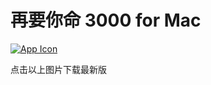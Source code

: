 # 再要你命 3000 for Mac

[![App Icon](https://files.xinhong.me/file/zaiyaoniming3000/Icon_128x128.png)](https://files.xinhong.me/file/zaiyaoniming3000/%E5%86%8D%E8%A6%81%E4%BD%A0%E5%91%BD3000.zip)

点击以上图片下载最新版
